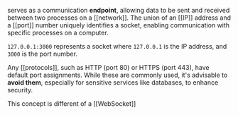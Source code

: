 serves as a communication **endpoint**, allowing data to be sent and received between two processes on a [[network]]. The union of an [[IP]] address and a [[port]] number uniquely identifies a socket, enabling communication with specific processes on a computer.

`127.0.0.1:3000` represents a socket where `127.0.0.1` is the IP address, and `3000` is the port number.

Any [[protocols]], such as HTTP (port 80) or HTTPS (port 443), have default port assignments. While these are commonly used, it's advisable to **avoid them**, especially for sensitive services like databases, to enhance security.


This concept is different of a [[WebSocket]]
